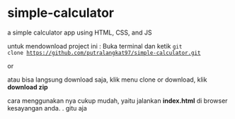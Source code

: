# simple-calculator
a simple calculator app using HTML, CSS, and JS

untuk mendownload project ini :
Buka terminal dan ketik <code>git clone https://github.com/putralangkat97/simple-calculator.git</code>

or

atau bisa langsung download saja, klik menu clone or download, klik <b>download zip</b>

cara menggunakan nya cukup mudah,
yaitu jalankan <b>index.html</b> di browser kesayangan anda.
.
gitu aja
